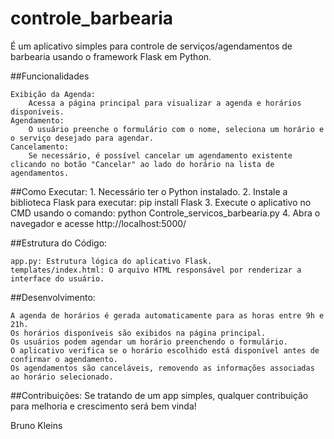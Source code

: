 # controle_barbearia
É um aplicativo simples para controle de serviços/agendamentos de barbearia usando o framework Flask em Python.

##Funcionalidades

	Exibição da Agenda: 
		Acessa a página principal para visualizar a agenda e horários disponíveis.
	Agendamento: 
		O usuário preenche o formulário com o nome, seleciona um horário e o serviço desejado para agendar.
	Cancelamento: 
		Se necessário, é possível cancelar um agendamento existente clicando no botão "Cancelar" ao lado do horário na lista de agendamentos.

##Como Executar:
	1. Necessário ter o Python instalado.
	2. Instale a biblioteca Flask para executar:
		pip install Flask
	3. Execute o aplicativo no CMD usando o comando:
		python Controle_servicos_barbearia.py
	4. Abra o navegador e acesse http://localhost:5000/

##Estrutura do Código:

	app.py: Estrutura lógica do aplicativo Flask.
	templates/index.html: O arquivo HTML responsável por renderizar a interface do usuário.

##Desenvolvimento:

	A agenda de horários é gerada automaticamente para as horas entre 9h e 21h.
	Os horários disponíveis são exibidos na página principal.
	Os usuários podem agendar um horário preenchendo o formulário.
	O aplicativo verifica se o horário escolhido está disponível antes de confirmar o agendamento.
	Os agendamentos são canceláveis, removendo as informações associadas ao horário selecionado.

##Contribuições:
	Se tratando de um app simples, qualquer contribuição para melhoria e crescimento será bem vinda!

Bruno Kleins

